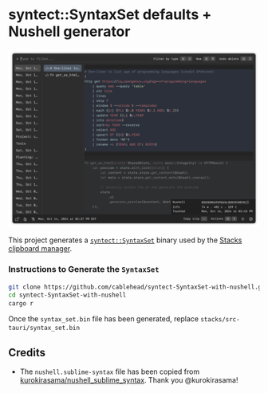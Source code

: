 # syntect::SyntaxSet defaults + Nushell generator

![Screenshot](./screenshot.png)

This project generates a
[`syntect::SyntaxSet`](https://docs.rs/syntect/latest/syntect/parsing/struct.SyntaxSet.html)
binary used by the
[Stacks clipboard manager](https://github.com/cablehead/stacks).

### Instructions to Generate the `SyntaxSet`

```bash
git clone https://github.com/cablehead/syntect-SyntaxSet-with-nushell.git
cd syntect-SyntaxSet-with-nushell
cargo r
```

Once the `syntax_set.bin` file has been generated, replace `stacks/src-tauri/syntax_set.bin`

## Credits

- The `nushell.sublime-syntax` file has been copied from
  [kurokirasama/nushell_sublime_syntax](https://github.com/kurokirasama/nushell_sublime_syntax).
  Thank you @kurokirasama!
